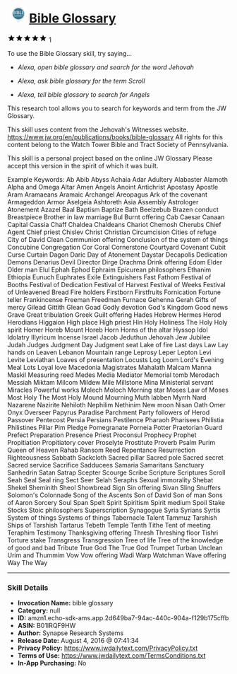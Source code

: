 # &nbsp;<img src="skill_icon" alt="Bible Glossary icon" width="36"> [Bible Glossary](http://alexa.amazon.com/#skills/amzn1.echo-sdk-ams.app.2d649ba7-94ac-440c-904a-f129b175cffb)
![5 stars](../../images/ic_star_black_18dp_1x.png)![5 stars](../../images/ic_star_black_18dp_1x.png)![5 stars](../../images/ic_star_black_18dp_1x.png)![5 stars](../../images/ic_star_black_18dp_1x.png)![5 stars](../../images/ic_star_black_18dp_1x.png) 1

To use the Bible Glossary skill, try saying...

* *Alexa, open bible glossary and search for the word Jehovah*

* *Alexa, ask bible glossary for the term Scroll*

* *Alexa, tell bible glossary to search for Angels*

This research tool ​allows you to search for keywords and term from the JW Glossary.

This skill uses content from the Jehovah's Witnesses website. 
https://www.jw.org/en/publications/books/bible-glossary
All rights for this content belong to the Watch Tower Bible and Tract Society of Pennsylvania.

This skill is a personal project based on the online JW Glossary 
Please accept this version in the spirit of which it was built.

Example Keywords:
Ab
Abib
Abyss
Achaia
Adar
Adultery
Alabaster
Alamoth
Alpha and Omega
Altar
Amen
Angels
Anoint
Antichrist
Apostasy
Apostle
Aram
Aramaeans
Aramaic
Archangel
Areopagus
Ark of the covenant
Armageddon
Armor
Aselgeia
Ashtoreth
Asia
Assembly
Astrologer
Atonement
Azazel
Baal
Baptism
Baptize
Bath
Beelzebub
Brazen conduct
Breastpiece
Brother in law marriage
Bul
Burnt offering
Cab
Caesar
Canaan
Capital
Cassia
Chaff
Chaldea
Chaldeans
Chariot
Chemosh
Cherubs
Chief Agent
Chief priest
Chislev
Christ
Christian
Circumcision
Cities of refuge
City of David
Clean
Communion offering
Conclusion of the system of things
Concubine
Congregation
Cor
Coral
Cornerstone
Courtyard
Covenant
Cubit
Curse
Curtain
Dagon
Daric
Day of Atonement
Daystar
Decapolis
Dedication
Demons
Denarius
Devil
Director
Dirge
Drachma
Drink offering
Edom
Elder
Older man
Elul
Ephah
Ephod
Ephraim
Epicurean philosophers
Ethanim
Ethiopia
Eunuch
Euphrates
Exile
Extinguishers
Fast
Fathom
Festival of Booths
Festival of Dedication
Festival of Harvest
Festival of Weeks
Festival of Unleavened Bread
Fire holders
Firstborn
Firstfruits
Fornication
Fortune teller
Frankincense
Freeman
Freedman
Furnace
Gehenna
Gerah
Gifts of mercy
Gilead
Gittith
Glean
Goad
Godly devotion
God's Kingdom
Good news
Grave
Great tribulation
Greek
Guilt offering
Hades
Hebrew
Hermes
Herod
Herodians
Higgaion
High place
High priest
Hin
Holy
Holiness
The Holy
Holy spirit
Homer
Horeb
Mount Horeb
Horn
Horns of the altar
Hyssop
Idol
Idolatry
Illyricum
Incense
Israel
Jacob
Jeduthun
Jehovah
Jew
Jubilee
Judah
Judges
Judgment Day
Judgment seat
Lake of fire
Last days
Law
Lay hands on
Leaven
Lebanon Mountain range
Leprosy
Leper
Lepton
Levi
Levite
Leviathan
Loaves of presentation
Locusts
Log
Loom
Lord's Evening Meal
Lots
Loyal love
Macedonia
Magistrates
Mahalath
Malcam
Manna
Maskil
Measuring reed
Medes
Media
Mediator
Memorial tomb
Merodach
Messiah
Miktam
Milcom
Mildew
Mile
Millstone
Mina
Ministerial servant
Miracles
Powerful works
Molech
Moloch
Morning star
Moses
Law of Moses
Most Holy
The Most Holy
Mound
Mourning
Muth labben
Myrrh
Nard
Nazarene
Nazirite
Nehiloth
Nephilim
Nethinim
New moon
Nisan
Oath
Omer
Onyx
Overseer
Papyrus
Paradise
Parchment
Party followers of Herod
Passover
Pentecost
Persia
Persians
Pestilence
Pharaoh
Pharisees
Philistia
Philistines
Pillar
Pim
Pledge
Pomegranate
Porneia
Potter
Praetorian Guard
Prefect
Preparation
Presence
Priest
Proconsul
Prophecy
Prophet
Propitiation
Propitiatory cover
Proselyte
Prostitute
Proverb
Psalm
Purim
Queen of Heaven
Rahab
Ransom
Reed
Repentance
Resurrection
Righteousness
Sabbath
Sackcloth
Sacred pillar
Sacred pole
Sacred secret
Sacred service
Sacrifice
Sadducees
Samaria
Samaritans
Sanctuary
Sanhedrin
Satan
Satrap
Scepter
Scourge
Scribe
Scripture 
Scriptures
Scroll
Seah
Seal
Seal ring
Sect
Seer
Selah
Seraphs
Sexual immorality
Shebat
Shekel
Sheminith
Sheol
Showbread
Sign
Sin offering
Sivan
Sling
Snuffers
Solomon's Colonnade
Song of the Ascents
Son of David
Son of man
Sons of Aaron
Sorcery
Soul
Span
Spelt
Spirit
Spiritism
Spirit medium
Spoil
Stake
Stocks
Stoic philosophers
Superscription
Synagogue
Syria
Syrians
Syrtis
System of things
Systems of things
Tabernacle
Talent
Tammuz
Tarshish
Ships of Tarshish
Tartarus
Tebeth
Temple
Tenth
Tithe
Tent of meeting
Teraphim
Testimony
Thanksgiving offering
Thresh
Threshing floor
Tishri
Torture stake
Transgress
Transgression
Tree of life
Tree of the knowledge of good and bad
Tribute
True God
The True God
Trumpet
Turban
Unclean
Urim and Thummim
Vow
Vow offering
Wadi
Warp
Watchman
Wave offering
Way
The Way

***

### Skill Details

* **Invocation Name:** bible glossary
* **Category:** null
* **ID:** amzn1.echo-sdk-ams.app.2d649ba7-94ac-440c-904a-f129b175cffb
* **ASIN:** B01IRQF9HW
* **Author:** Synapse Research Systems
* **Release Date:** August 4, 2016 @ 07:41:34
* **Privacy Policy:** https://www.jwdailytext.com/PrivacyPolicy.txt
* **Terms of Use:** https://www.jwdailytext.com/TermsConditions.txt
* **In-App Purchasing:** No
